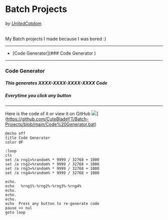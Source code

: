 # Batch Projects
###### by [UnitedCatdom](https://github.com/CuteBladeYT)

My Batch projects I made because I was bored :)


------------

- [Code Generator](### Code Generator   )

------------

### Code Generator  
##### This generates XXXX-XXXX-XXXX-XXXX Code
##### Everytime you click any button

------------

Here is the code of it or view it on GitHub [![](https://i.ibb.co/51pSTTn/Git-Hub-Mark-120px-plus.png)](https://i.ibb.co/51pSTTn/Git-Hub-Mark-120px-plus.png)](https://github.com/CuteBladeYT/Batch-Projects/blob/main/Code%20Generator.bat)

	@echo off
    title Code Generator
    color 0F
    
    :loop
    cls
    set /a rng1=%random% * 9999 / 32768 + 1000
    set /a rng2=%random% * 9999 / 32768 + 1000
    set /a rng3=%random% * 9999 / 32768 + 1000
    set /a rng4=%random% * 9999 / 32768 + 1000
    
    echo.
    echo   %rng1%-%rng2%-%rng3%-%rng4%
    echo.
    echo.
    echo.
    echo  Press any button to re-generate code
    pause >> nul
    goto loop
